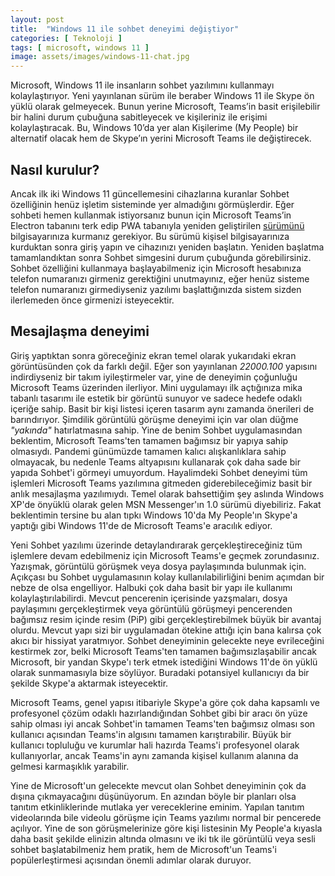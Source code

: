 ```yaml
---
layout: post
title:  "Windows 11 ile sohbet deneyimi değiştiyor"
categories: [ Teknoloji ]
tags: [ microsoft, windows 11 ]
image: assets/images/windows-11-chat.jpg
---
```

Microsoft, Windows 11 ile insanların sohbet yazılımını kullanmayı kolaylaştırıyor. Yeni yayınlanan sürüm ile beraber Windows 11 ile Skype ön yüklü olarak gelmeyecek. Bunun yerine Microsoft, Teams’in basit erişilebilir bir halini durum çubuğuna sabitleyecek ve kişileriniz ile erişimi kolaylaştıracak. Bu, Windows 10’da yer alan Kişilerime (My People) bir alternatif olacak hem de Skype’ın yerini Microsoft Teams ile değiştirecek.

## Nasıl kurulur?
Ancak ilk iki Windows 11 güncellemesini cihazlarına kuranlar Sohbet özelliğinin henüz işletim sisteminde yer almadığını görmüşlerdir. Eğer sohbeti hemen kullanmak istiyorsanız bunun için Microsoft Teams’in Electron tabanını terk edip PWA tabanıyla yeniden geliştirilen [sürümünü](https://statics.teams.cdn.office.net/production-windows-x64/lkg/MicrosoftTeams-x64.msix) bilgisayarınıza kurmanız gerekiyor. Bu sürümü kişisel bilgisayarınıza kurduktan sonra giriş yapın ve cihazınızı yeniden başlatın. Yeniden başlatma tamamlandıktan sonra Sohbet simgesini durum çubuğunda görebilirsiniz. Sohbet özelliğini kullanmaya başlayabilmeniz için Microsoft hesabınıza telefon numaranızı girmeniz gerektiğini unutmayınız, eğer henüz sisteme telefon numaranızı girmediyseniz yazılımı başlattığınızda sistem sizden ilerlemeden önce girmenizi isteyecektir.

## Mesajlaşma deneyimi
Giriş yaptıktan sonra göreceğiniz ekran temel olarak yukarıdaki ekran görüntüsünden çok da farklı değil. Eğer son yayınlanan *22000.100* yapısını indirdiyseniz bir takım iyileştirmeler var, yine de deneyimin çoğunluğu Microsoft Teams üzerinden ilerliyor. Mini uygulamayı ilk açtığınıza mika tabanlı tasarımı ile estetik bir görüntü sunuyor ve sadece hedefe odaklı içeriğe sahip. Basit bir kişi listesi içeren tasarım aynı zamanda önerileri de barındırıyor. Şimdilik görüntülü görüşme deneyimi için var olan düğme *"yakında"* hatırlatmasına sahip. Yine de benim Sohbet uygulamasından beklentim, Microsoft Teams'ten tamamen bağımsız bir yapıya sahip olmasıydı. Pandemi günümüzde tamamen kalıcı alışkanlıklara sahip olmayacak, bu nedenle Teams altyapısını kullanarak çok daha sade bir yapıda Sohbet'i görmeyi umuyordum. Hayalimdeki Sohbet deneyimi tüm işlemleri Microsoft Teams yazılımına gitmeden giderebileceğimiz basit bir anlık mesajlaşma yazılımıydı. Temel olarak bahsettiğim şey aslında Windows XP'de önyüklü olarak gelen MSN Messenger'ın 1.0 sürümü diyebiliriz. Fakat beklentimin tersine bu alan tıpkı Windows 10'da My People'ın Skype'a yaptığı gibi Windows 11'de de Microsoft Teams'e aracılık ediyor.

Yeni Sohbet yazılımı üzerinde detaylandırarak gerçekleştireceğiniz tüm işlemlere devam edebilmeniz için Microsoft Teams'e geçmek zorundasınız. Yazışmak, görüntülü görüşmek veya dosya paylaşımında bulunmak için. Açıkçası bu Sohbet uygulamasının kolay kullanılabilirliğini benim açımdan bir nebze de olsa engelliyor. Halbuki çok daha basit bir yapı ile kullanımı kolaylaştırılabilirdi. Mevcut pencerenin içerisinde yazşmaları, dosya paylaşımını gerçekleştirmek veya görüntülü görüşmeyi pencerenden bağımsız resim içinde resim (PiP) gibi gerçekleştirebilmek büyük bir avantaj olurdu. Mevcut yapı sizi bir uygulamadan ötekine attığı için bana kalırsa çok akıcı bir hissiyat yaratmıyor. Sohbet deneyiminin gelecekte neye evrileceğini kestirmek zor, belki Microsoft Teams'ten tamamen bağımsızlaşabilir ancak Microsoft, bir yandan Skype'ı terk etmek istediğini Windows 11'de ön yüklü olarak sunmamasıyla bize söylüyor. Buradaki potansiyel kullanıcıyı da bir şekilde Skype'a aktarmak isteyecektir.

Microsoft Teams, genel yapısı itibariyle Skype'a göre çok daha kapsamlı ve profesyonel çözüm odaklı hazırlandığından Sohbet gibi bir aracı ön yüze sahip olması iyi ancak Sohbet'in tamamen Teams'ten bağımsız olması son kullanıcı açısından Teams'in algısını tamamen karıştırabilir. Büyük bir kullanıcı topluluğu ve kurumlar hali hazırda Teams'i profesyonel olarak kullanıyorlar, ancak Teams'in aynı zamanda kişisel kullanım alanına da gelmesi karmaşıklık yarabilir.

Yine de Microsoft'un gelecekte mevcut olan Sohbet deneyiminin çok da dışına çıkmayacağını düşünüyorum. En azından böyle bir planları olsa tanıtım etkinliklerinde mutlaka yer vereceklerine eminim. Yapılan tanıtım videolarında bile videolu görüşme için Teams yazılımı normal bir pencerede açılıyor. Yine de son görüşmelerinize göre kişi listesinin My People'a kıyasla daha basit şekilde elinizin altında olmasını ve iki tık ile görüntülü veya sesli sohbet başlatabilmeniz hem pratik, hem de Microsoft'un Teams'i popülerleştirmesi açısından önemli adımlar olarak duruyor.
